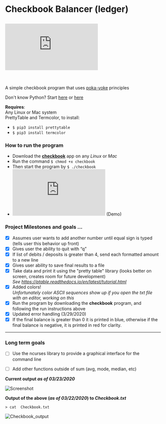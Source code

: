 # Checkbook Balancer (ledger)
[![Run on Repl.it](https://repl.it/badge/github/StewAlexanderACC/checkbook_balancer.py)](https://repl.it/github/StewAlexanderACC/checkbook_balancer.py)
---
</br>

A simple checkbook program that uses [poka-yoke](https://asq.org/quality-resources/mistake-proofing) principles </br>

Don't know Python? Start [here](https://www.pythoncheatsheet.org/) or [here](https://github.com/gto76/python-cheatsheet) 

**Requires**: <br>
Any Linux or Mac system <br>
PrettyTable and Termcolor, to install: <br>
- ```$ pip3 install prettytable```
- ```$ pip3 install termcolor```

<h3> How to run the program </h2>

- Download the [**checkbook**](https://github.com/StewAlexanderACC/checkbook_balancer.py/blob/master/checkbook) app on any _Linux_ or _Mac_
- Run the command ```$ chmod +x checkbook```
- Then start the program by ```$ ./checkbook```
- [![Run on Repl.it](https://repl.it/badge/github/StewAlexanderACC/checkbook_balancer.py)](https://repl.it/github/StewAlexanderACC/checkbook_balancer.py) (Demo)

<h3> Project Milestones and goals ...</h3>

- [x] Assumes user wants to add another number until equal sign is typed (tells user this behavior up front)
- [x] Gives user the ability to quit with “q”
- [x] If list of debits / deposits is greater than 4, send each formatted amount to a new line
- [x] Gives user ability to save final results to a file
- [x] Take data and print it using the "pretty table" library (looks better on screen, creates room for future development)<br>
    _See https://ptable.readthedocs.io/en/latest/tutorial.html_
- [x] Added colors! <br>
 _Unfortunately color ASCII sequences show up if you open the txt file with an editor, working on this_
- [x] Run the program by downloading the **checkbook** program, and following the run instructions above
- [x] Updated error handling (3/29/2020)
- [x] If the final balance is greater than 0 it is printed in blue, otherwise if the final balance is negative, it is printed in red for clarity.
   
----
### Long term goals
- [ ] Use the ncurses library to provide a graphical interface for the command line
- [ ] Add other functions outside of sum (avg, mode, median, etc)


**Current output _as of 03/23/2020_**

![Screenshot](https://github.com/StewAlexanderACC/checkbook_balancer.py/blob/master/Selection_001.png)

**Output of the above (_as of 03/22/2020_) to _Checkbook.txt_** 

 ```> cat  Checkbook.txt``` <br>
 
![Checkbook_output](https://github.com/StewAlexanderACC/checkbook_balancer.py/blob/master/output-checkbook.png)
